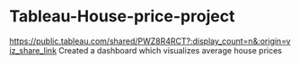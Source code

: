 # Tableau-House-price-project

https://public.tableau.com/shared/PWZ8R4RCT?:display_count=n&:origin=viz_share_link
Created a dashboard which visualizes average house prices

